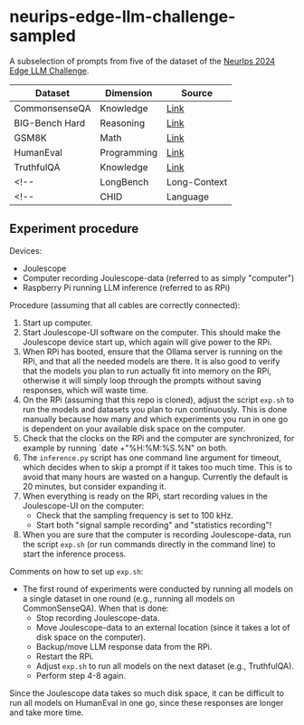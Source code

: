 # neurips-edge-llm-challenge-sampled

A subselection of prompts from five of the dataset of the [NeurIps 2024 Edge LLM Challenge](https://edge-llms-challenge.github.io/edge-llm-challenge.github.io/challenge).


| Dataset 	        | Dimension 	| Source                                                    |
| ----------------- | ------------- | --------------------------------------------------------- |
| CommonsenseQA 	| Knowledge 	| [Link](https://www.tau-nlp.sites.tau.ac.il/commonsenseqa) |
| BIG-Bench Hard 	| Reasoning 	| [Link](https://github.com/suzgunmirac/BIG-Bench-Hard)     |
| GSM8K 	        | Math 	        | [Link](https://github.com/openai/grade-school-math)       |
| HumanEval 	    | Programming   | [Link](https://github.com/openai/human-eval)              |
| TruthfulQA 	    | Knowledge 	| [Link](https://github.com/sylinrl/TruthfulQA)             |
<!-- | LongBench 	    | Long-Context  | [Link](https://github.com/THUDM/LongBench)                | -->
<!-- | CHID 	            | Language 	    | [Link](https://github.com/chujiezheng/ChID-Dataset)       | -->


## Experiment procedure

Devices:

- Joulescope
- Computer recording Joulescope-data (referred to as simply "computer")
- Raspberry Pi running LLM inference (referred to as RPi)

Procedure (assuming that all cables are correctly connected):

1. Start up computer.
2. Start Joulescope-UI software on the computer. This should make the Joulescope device start up, which again will give power to the RPi.
3. When RPi has booted, ensure that the Ollama server is running on the RPi, and that all the needed models are there. It is also good to verify that the models you plan to run actually fit into memory on the RPi, otherwise it will simply loop through the prompts without saving responses, which will waste time.
4. On the RPi (assuming that this repo is cloned), adjust the script `exp.sh` to run the models and datasets you plan to run continuously. This is done manually because how many and which experiments you run in one go is dependent on your available disk space on the computer.
5. Check that the clocks on the RPi and the computer are synchronized, for example by running `date +"%H:%M:%S.%N" on both.
6. The `inference.py` script has one command line argument for timeout, which decides when to skip a prompt if it takes too much time. This is to avoid that many hours are wasted on a hangup. Currently the default is 20 minutes, but consider expanding it.
7. When everything is ready on the RPi, start recording values in the Joulescope-UI on the computer:
    - Check that the sampling frequency is set to 100 kHz.
    - Start both "signal sample recording" and "statistics recording"!
8. When you are sure that the computer is recording Joulescope-data, run the script `exp.sh` (or run commands directly in the command line) to start the inference process.

Comments on how to set up `exp.sh`:

- The first round of experiments were conducted by running all models on a single dataset in one round (e.g., running all models on CommonSenseQA). When that is done:
    - Stop recording Joulescope-data.
    - Move Joulescope-data to an external location (since it takes a lot of disk space on the computer).
    - Backup/move LLM response data from the RPi.
    - Restart the RPi.
    - Adjust `exp.sh` to run all models on the next dataset (e.g., TruthfulQA).
    - Perform step 4-8 again.

Since the Joulescope data takes so much disk space, it can be difficult to run all models on HumanEval in one go, since these responses are longer and take more time.
